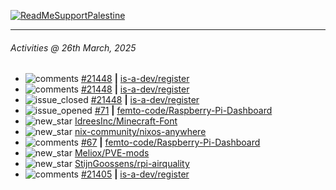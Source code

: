 [![ReadMeSupportPalestine](https://github.com/Safouene1/support-palestine-banner/blob/master/banner-support.svg)](https://github.com/Safouene1/support-palestine-banner)

---

<!--RECENT_ACTIVITY:last_update-->
###### Activities @ 26th March, 2025
<!--RECENT_ACTIVITY:last_update_end-->

<!--RECENT_ACTIVITY:start-->
- ![comments](https://cdn.jsdelivr.net/gh/Readme-Workflows/Readme-Icons@main/icons/octicons/Comment.svg) [#21448](https://github.com/is-a-dev/register/issues/21448#issuecomment-2754714301) **|** [is-a-dev/register](https://github.com/is-a-dev/register)<br>
- ![comments](https://cdn.jsdelivr.net/gh/Readme-Workflows/Readme-Icons@main/icons/octicons/Comment.svg) [#21448](https://github.com/is-a-dev/register/issues/21448#issuecomment-2754654737) **|** [is-a-dev/register](https://github.com/is-a-dev/register)<br>
- ![issue_closed](https://cdn.jsdelivr.net/gh/Readme-Workflows/Readme-Icons@main/icons/octicons/IssueClosed.svg) [#21448](https://github.com/is-a-dev/register/issues/21448) **|** [is-a-dev/register](https://github.com/is-a-dev/register)<br>
- ![issue_opened](https://cdn.jsdelivr.net/gh/Readme-Workflows/Readme-Icons@main/icons/octicons/IssueOpened.svg) [#71](https://github.com/femto-code/Raspberry-Pi-Dashboard/issues/71) **|** [femto-code/Raspberry-Pi-Dashboard](https://github.com/femto-code/Raspberry-Pi-Dashboard)<br>
- ![new_star](https://cdn.jsdelivr.net/gh/Readme-Workflows/Readme-Icons@main/icons/octicons/StarredRepositoryYellow.svg) [IdreesInc/Minecraft-Font](https://github.com/IdreesInc/Minecraft-Font)<br>
- ![new_star](https://cdn.jsdelivr.net/gh/Readme-Workflows/Readme-Icons@main/icons/octicons/StarredRepositoryYellow.svg) [nix-community/nixos-anywhere](https://github.com/nix-community/nixos-anywhere)<br>
- ![comments](https://cdn.jsdelivr.net/gh/Readme-Workflows/Readme-Icons@main/icons/octicons/Comment.svg) [#67](https://github.com/femto-code/Raspberry-Pi-Dashboard/issues/67#issuecomment-2747318315) **|** [femto-code/Raspberry-Pi-Dashboard](https://github.com/femto-code/Raspberry-Pi-Dashboard)<br>
- ![new_star](https://cdn.jsdelivr.net/gh/Readme-Workflows/Readme-Icons@main/icons/octicons/StarredRepositoryYellow.svg) [Meliox/PVE-mods](https://github.com/Meliox/PVE-mods)<br>
- ![new_star](https://cdn.jsdelivr.net/gh/Readme-Workflows/Readme-Icons@main/icons/octicons/StarredRepositoryYellow.svg) [StijnGoossens/rpi-airquality](https://github.com/StijnGoossens/rpi-airquality)<br>
- ![comments](https://cdn.jsdelivr.net/gh/Readme-Workflows/Readme-Icons@main/icons/octicons/Comment.svg) [#21405](https://github.com/is-a-dev/register/pull/21405#discussion_r2008712365) **|** [is-a-dev/register](https://github.com/is-a-dev/register)<br>
<!--RECENT_ACTIVITY:end-->
